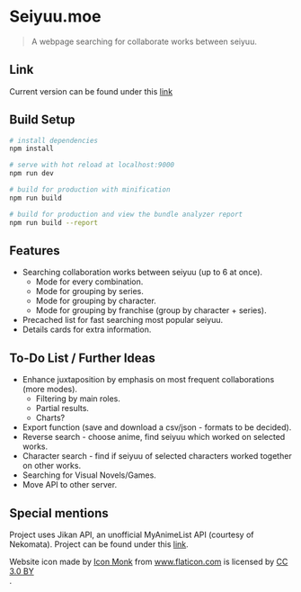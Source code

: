 # Seiyuu.moe

> A webpage searching for collaborate works between seiyuu.

## Link

Current version can be found under this [link](https://seiyuu.moe)

## Build Setup

``` bash
# install dependencies
npm install

# serve with hot reload at localhost:9000
npm run dev

# build for production with minification
npm run build

# build for production and view the bundle analyzer report
npm run build --report
```

## Features

* Searching collaboration works between seiyuu (up to 6 at once).
    * Mode for every combination.
    * Mode for grouping by series.
    * Mode for grouping by character.
    * Mode for grouping by franchise (group by character + series).
* Precached list for fast searching most popular seiyuu.
* Details cards for extra information.

## To-Do List / Further Ideas

* Enhance juxtaposition by emphasis on most frequent collaborations (more modes).
    * Filtering by main roles.
    * Partial results.
    * Charts?
* Export function (save and download a csv/json - formats to be decided).
* Reverse search - choose anime, find seiyuu which worked on selected works.
* Character search - find if seiyuu of selected characters worked together on other works.
* Searching for Visual Novels/Games.
* Move API to other server.

## Special mentions

Project uses Jikan API, an unofficial MyAnimeList API (courtesy of Nekomata). Project can be found under this [link](https://github.com/jikan-me/jikan/).
<div>Website icon made by <a href="https://www.flaticon.com/authors/icon-monk" title="Icon Monk">Icon Monk</a> from <a href="https://www.flaticon.com/" title="Flaticon">www.flaticon.com</a> is licensed by <a href="http://creativecommons.org/licenses/by/3.0/" title="Creative Commons BY 3.0" target="_blank">CC 3.0 BY</a></div>.